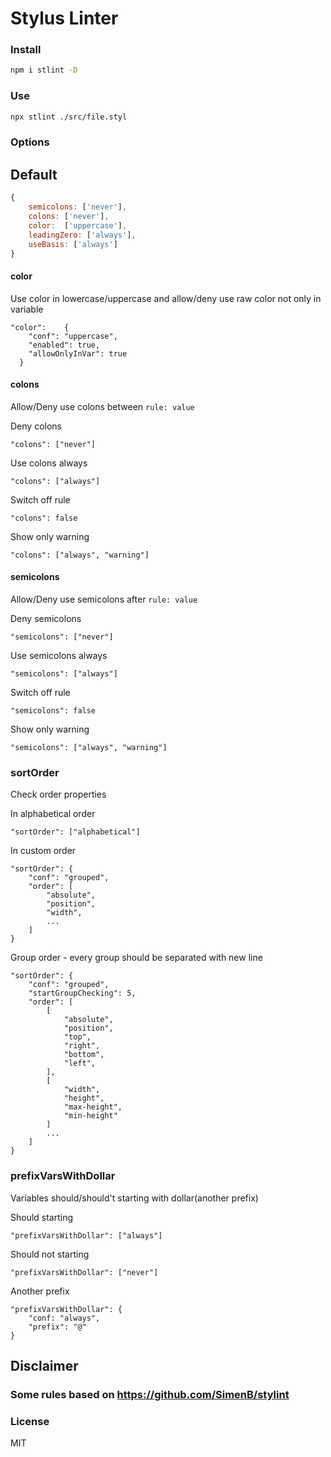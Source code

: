 # Stylus Linter
### Install
```bash
npm i stlint -D
```
### Use
```bash
npx stlint ./src/file.styl
```

### Options
## Default
```js
{
	semicolons: ['never'],
	colons: ['never'],
	color: 	['uppercase'],
	leadingZero: ['always'],
	useBasis: ['always']
}
```
#### color
Use color in lowercase/uppercase and allow/deny use raw color not only in variable
```
"color": 	{
    "conf": "uppercase",
    "enabled": true,
    "allowOnlyInVar": true
  }
```


#### colons
Allow/Deny use colons between `rule: value`

Deny colons
```
"colons": ["never"] 
```

Use colons always
```
"colons": ["always"] 
```

Switch off rule
```
"colons": false 
```

Show only warning
```
"colons": ["always", "warning"] 
```

#### semicolons
Allow/Deny use semicolons after `rule: value`

Deny semicolons
```
"semicolons": ["never"] 
```

Use semicolons always
```
"semicolons": ["always"] 
```

Switch off rule
```
"semicolons": false 
```

Show only warning
```
"semicolons": ["always", "warning"] 
```

### sortOrder
Check order properties

In alphabetical order
```
"sortOrder": ["alphabetical"] 
```

In custom order
```
"sortOrder": {
	"conf": "grouped",
	"order": [
		"absolute",
		"position",
		"width",
		...
	]
}
```

Group order - every group should be separated with new line
```
"sortOrder": {
	"conf": "grouped",
	"startGroupChecking": 5,
	"order": [
		[
			"absolute",
			"position",
			"top",
			"right",
			"bottom",
			"left",
		],
		[
			"width",
			"height",
			"max-height",
			"min-height"
		]
		...
	]
}
```

### prefixVarsWithDollar
Variables should/should't starting with dollar(another prefix)

Should starting
```
"prefixVarsWithDollar": ["always"]
```

Should not starting
```
"prefixVarsWithDollar": ["never"]
```

Another prefix
```
"prefixVarsWithDollar": {
	"conf: "always",
	"prefix": "@"
}
```
## Disclaimer
### Some rules based on https://github.com/SimenB/stylint

### License
MIT
